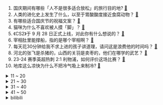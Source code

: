 1. 国庆期间有哪些「人不是很多适合放松」的旅行目的地? [:link:](https://www.zhihu.com/question/620724774)
2. 人类的进化史上发生了什么，以至于胃酸酸度接近食腐动物？ [:link:](https://www.zhihu.com/question/593178933)
3. 有哪些适合国庆节的祝福文案？ [:link:](https://www.zhihu.com/question/489475061)
4. 猫咪为什么不喜欢被人摸「脚」？ [:link:](https://www.zhihu.com/question/623861306)
5. 《CS2》于 9 月 28 日正式上线，对此你有什么想说的？ [:link:](https://www.zhihu.com/question/624109985)
6. 宰相肚里能撑船，指的是哪个宰相啊？ [:link:](https://www.zhihu.com/question/621419952)
7. 每天花30分钟给我不求上进的孩子讲道理，请问这是浪费他的时间吗？ [:link:](https://www.zhihu.com/question/617199944)
8. 河北的张飞是杀猪的，山西的关羽是卖枣的，他们在哪学的武艺？ [:link:](https://www.zhihu.com/question/426938125)
9. 23-24 赛季英超热刺 2:1 利物浦，如何评价这场比赛？ [:link:](https://www.zhihu.com/question/624405972)
10. 地库这么凉快为什么不把冷气吸上来制冷? [:link:](https://www.zhihu.com/question/612815164)
<details>
<summary>11 ~ 20</summary>

11. 如何看待米哈游出品的《崩坏：星穹铁道》无缘2023金摇杆各奖项提名? [:link:](https://www.zhihu.com/question/624369091)
12. 杭州亚运会乒乓球男双女双接连爆冷输球，你认为输球原因有哪些？ [:link:](https://www.zhihu.com/question/624382676)
13. 如何评价田柾国新单曲3D（feat.Jack Harlow）及其MV？ [:link:](https://www.zhihu.com/question/624289670)
14. 杭州亚运会乒乓球女双八进四，孙颖莎/王曼昱爆冷 1-3 不敌日本组合无缘四强，如何评价双方表现？ [:link:](https://www.zhihu.com/question/624382268)
15. 孙悟空改动了生死簿，阎王爷为什么不改回去？ [:link:](https://www.zhihu.com/question/619608490)
16. 请问硕士大论文仿写可以吗? [:link:](https://www.zhihu.com/question/615040247)
17. 张朝阳的物理水平如何？ [:link:](https://www.zhihu.com/question/623804545)
18. 女生健身为什么越健脂肪越高，平时也控制吃脂肪，肌肉也没长？ [:link:](https://www.zhihu.com/question/624144515)
19. 在《战锤40k》世界观里，混沌恶魔们是如何对抗远程火力的呢? [:link:](https://www.zhihu.com/question/624355658)
20. 如何评价杭州亚运英雄联盟国家队以EDG为班底，朱开+阿布+茂凯·组成的制服组，以及这几个月集训成果？ [:link:](https://www.zhihu.com/question/624195154)
</details>
<details>
<summary>21 ~ 30</summary>

21. 21 世纪以来，你印象最深的诺贝尔奖得主是谁？ [:link:](https://www.zhihu.com/question/622723400)
22. 23-24 赛季英超曼联 0:1 水晶宫，如何评价这场比赛？ [:link:](https://www.zhihu.com/question/624397644)
23. 对称性破缺其实是哪里破缺了？ [:link:](https://www.zhihu.com/question/614254903)
24. 参与秋招一直没收到 offer，如何缓解「无回应期」的焦虑情绪？作为过来人有哪些建议？ [:link:](https://www.zhihu.com/question/622550136)
25. 国庆回家总是被父母拉去社交，每次都感到疲惫且浪费时间，如何拒绝这类对我来说是「不必要的社交场合」？ [:link:](https://www.zhihu.com/question/621810956)
26. 喝咖啡对记忆力有什么影响吗？ [:link:](https://www.zhihu.com/question/20407937)
27. 提了离职才给涨薪的公司值得留下来吗？ [:link:](https://www.zhihu.com/question/622559001)
28. JAVA自己写什么功能可以提升技术？ [:link:](https://www.zhihu.com/question/616660274)
29. 哪个瞬间，你对孩子充满了心疼? [:link:](https://www.zhihu.com/question/366511075)
30. 如何评价《披荆斩棘》第三季三公舞台（下）？ [:link:](https://www.zhihu.com/question/624356047)
</details>
<details>
<summary>31 ~ 40</summary>

31. 注定要告别的，为什么要相遇呢？ [:link:](https://www.zhihu.com/question/624310036)
32. 如何评价动画《葬送的芙莉莲》第一集2小时特别篇？ [:link:](https://www.zhihu.com/question/623164490)
33. 动物真的会报恩吗，有真实事件吗? [:link:](https://www.zhihu.com/question/445552843)
34. 在光速的限制下，人类是不是永远不可能建立超越太阳系的社会了？ [:link:](https://www.zhihu.com/question/615060762)
35. 所以努力赚钱的意义是什么？ [:link:](https://www.zhihu.com/question/624292124)
36. 玩《我的世界》单机版会有孤独的感觉吗？ [:link:](https://www.zhihu.com/question/312217005)
37. 《dota2》你认为dota2的法核之王是谁? [:link:](https://www.zhihu.com/question/623884605)
38. 如何评价《赛博朋克2077》DLC往日之影新增的“高塔”结局？ [:link:](https://www.zhihu.com/question/623845021)
39. 2023 年国庆节，有哪些祝福文案分享？ [:link:](https://www.zhihu.com/question/624427794)
40. 国庆期间出去玩，怎么样能做到这趟旅行能够保持心平气和？ [:link:](https://www.zhihu.com/question/623824627)
</details>
<details>
<summary>41 ~ 50</summary>

41. 1-8 月我国互联网业务收入、利润总额同比分别增长 2.6% 和 28%，哪些信息值得关注？ [:link:](https://www.zhihu.com/question/624350586)
42. 出门旅游，当地爆火的特色餐厅就是吃不上怎么办？ [:link:](https://www.zhihu.com/question/623824621)
43. 可以分享你最满意的一张照片吗？ [:link:](https://www.zhihu.com/question/623948087)
44. 2023 年国庆节现场看升旗仪式是种怎样的体验？你有哪些祝福？ [:link:](https://www.zhihu.com/question/624430839)
45. 国庆期间自行车长途旅行是什么体验？ [:link:](https://www.zhihu.com/question/623675551)
46. 你什么时候意识到应该离职了? [:link:](https://www.zhihu.com/question/612623726)
47. 张艺谋的《坚如磐石》到底讲了一个什么样的故事？ [:link:](https://www.zhihu.com/question/624012228)
48. 如何评价《咒术回战》237话？ [:link:](https://www.zhihu.com/question/624004407)
49. 如何评价《星穹铁道》公布 1.5 版本新五星角色，纯美骑士「银枝」？ [:link:](https://www.zhihu.com/question/624004451)
50. 怎样让电脑充满科技风？ [:link:](https://www.zhihu.com/question/619067222)
</details><details>
<summary>bilibili</summary>

</details>